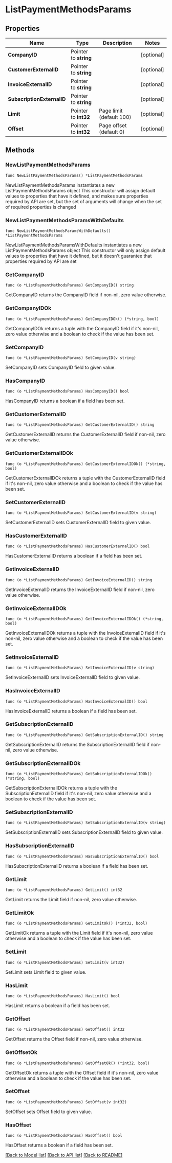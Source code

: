 # ListPaymentMethodsParams

## Properties

Name | Type | Description | Notes
------------ | ------------- | ------------- | -------------
**CompanyID** | Pointer to **string** |  | [optional] 
**CustomerExternalID** | Pointer to **string** |  | [optional] 
**InvoiceExternalID** | Pointer to **string** |  | [optional] 
**SubscriptionExternalID** | Pointer to **string** |  | [optional] 
**Limit** | Pointer to **int32** | Page limit (default 100) | [optional] 
**Offset** | Pointer to **int32** | Page offset (default 0) | [optional] 

## Methods

### NewListPaymentMethodsParams

`func NewListPaymentMethodsParams() *ListPaymentMethodsParams`

NewListPaymentMethodsParams instantiates a new ListPaymentMethodsParams object
This constructor will assign default values to properties that have it defined,
and makes sure properties required by API are set, but the set of arguments
will change when the set of required properties is changed

### NewListPaymentMethodsParamsWithDefaults

`func NewListPaymentMethodsParamsWithDefaults() *ListPaymentMethodsParams`

NewListPaymentMethodsParamsWithDefaults instantiates a new ListPaymentMethodsParams object
This constructor will only assign default values to properties that have it defined,
but it doesn't guarantee that properties required by API are set

### GetCompanyID

`func (o *ListPaymentMethodsParams) GetCompanyID() string`

GetCompanyID returns the CompanyID field if non-nil, zero value otherwise.

### GetCompanyIDOk

`func (o *ListPaymentMethodsParams) GetCompanyIDOk() (*string, bool)`

GetCompanyIDOk returns a tuple with the CompanyID field if it's non-nil, zero value otherwise
and a boolean to check if the value has been set.

### SetCompanyID

`func (o *ListPaymentMethodsParams) SetCompanyID(v string)`

SetCompanyID sets CompanyID field to given value.

### HasCompanyID

`func (o *ListPaymentMethodsParams) HasCompanyID() bool`

HasCompanyID returns a boolean if a field has been set.

### GetCustomerExternalID

`func (o *ListPaymentMethodsParams) GetCustomerExternalID() string`

GetCustomerExternalID returns the CustomerExternalID field if non-nil, zero value otherwise.

### GetCustomerExternalIDOk

`func (o *ListPaymentMethodsParams) GetCustomerExternalIDOk() (*string, bool)`

GetCustomerExternalIDOk returns a tuple with the CustomerExternalID field if it's non-nil, zero value otherwise
and a boolean to check if the value has been set.

### SetCustomerExternalID

`func (o *ListPaymentMethodsParams) SetCustomerExternalID(v string)`

SetCustomerExternalID sets CustomerExternalID field to given value.

### HasCustomerExternalID

`func (o *ListPaymentMethodsParams) HasCustomerExternalID() bool`

HasCustomerExternalID returns a boolean if a field has been set.

### GetInvoiceExternalID

`func (o *ListPaymentMethodsParams) GetInvoiceExternalID() string`

GetInvoiceExternalID returns the InvoiceExternalID field if non-nil, zero value otherwise.

### GetInvoiceExternalIDOk

`func (o *ListPaymentMethodsParams) GetInvoiceExternalIDOk() (*string, bool)`

GetInvoiceExternalIDOk returns a tuple with the InvoiceExternalID field if it's non-nil, zero value otherwise
and a boolean to check if the value has been set.

### SetInvoiceExternalID

`func (o *ListPaymentMethodsParams) SetInvoiceExternalID(v string)`

SetInvoiceExternalID sets InvoiceExternalID field to given value.

### HasInvoiceExternalID

`func (o *ListPaymentMethodsParams) HasInvoiceExternalID() bool`

HasInvoiceExternalID returns a boolean if a field has been set.

### GetSubscriptionExternalID

`func (o *ListPaymentMethodsParams) GetSubscriptionExternalID() string`

GetSubscriptionExternalID returns the SubscriptionExternalID field if non-nil, zero value otherwise.

### GetSubscriptionExternalIDOk

`func (o *ListPaymentMethodsParams) GetSubscriptionExternalIDOk() (*string, bool)`

GetSubscriptionExternalIDOk returns a tuple with the SubscriptionExternalID field if it's non-nil, zero value otherwise
and a boolean to check if the value has been set.

### SetSubscriptionExternalID

`func (o *ListPaymentMethodsParams) SetSubscriptionExternalID(v string)`

SetSubscriptionExternalID sets SubscriptionExternalID field to given value.

### HasSubscriptionExternalID

`func (o *ListPaymentMethodsParams) HasSubscriptionExternalID() bool`

HasSubscriptionExternalID returns a boolean if a field has been set.

### GetLimit

`func (o *ListPaymentMethodsParams) GetLimit() int32`

GetLimit returns the Limit field if non-nil, zero value otherwise.

### GetLimitOk

`func (o *ListPaymentMethodsParams) GetLimitOk() (*int32, bool)`

GetLimitOk returns a tuple with the Limit field if it's non-nil, zero value otherwise
and a boolean to check if the value has been set.

### SetLimit

`func (o *ListPaymentMethodsParams) SetLimit(v int32)`

SetLimit sets Limit field to given value.

### HasLimit

`func (o *ListPaymentMethodsParams) HasLimit() bool`

HasLimit returns a boolean if a field has been set.

### GetOffset

`func (o *ListPaymentMethodsParams) GetOffset() int32`

GetOffset returns the Offset field if non-nil, zero value otherwise.

### GetOffsetOk

`func (o *ListPaymentMethodsParams) GetOffsetOk() (*int32, bool)`

GetOffsetOk returns a tuple with the Offset field if it's non-nil, zero value otherwise
and a boolean to check if the value has been set.

### SetOffset

`func (o *ListPaymentMethodsParams) SetOffset(v int32)`

SetOffset sets Offset field to given value.

### HasOffset

`func (o *ListPaymentMethodsParams) HasOffset() bool`

HasOffset returns a boolean if a field has been set.


[[Back to Model list]](../README.md#documentation-for-models) [[Back to API list]](../README.md#documentation-for-api-endpoints) [[Back to README]](../README.md)


